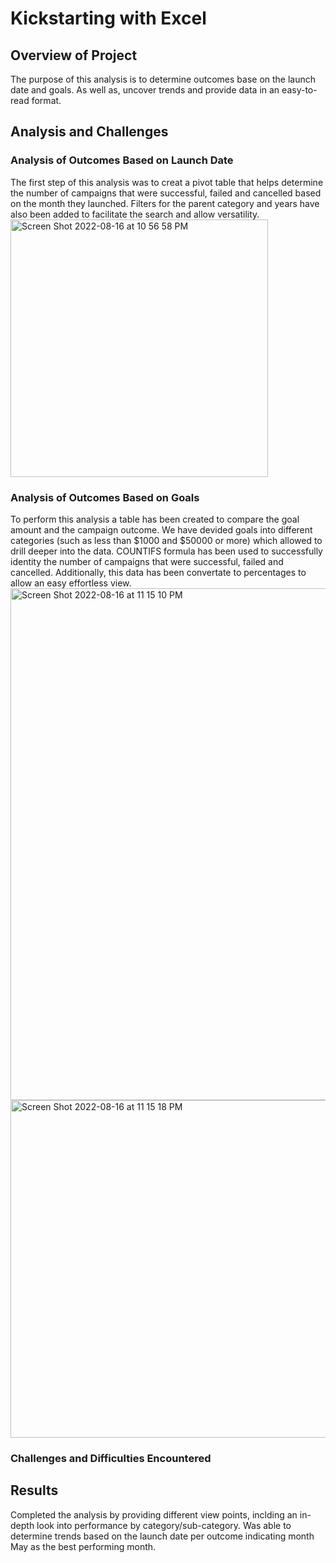 # Kickstarting with Excel
## Overview of Project
The purpose of this analysis is to determine outcomes base on the launch date and goals. As well as, uncover trends and provide data in an easy-to-read format.
## Analysis and Challenges
### Analysis of Outcomes Based on Launch Date
The first step of this analysis was to creat a pivot table that helps determine the number of campaigns that were successful, failed and cancelled based on the month they launched. Filters for the parent category and years have also been added to facilitate the search and allow versatility.
<img width="412" alt="Screen Shot 2022-08-16 at 10 56 58 PM" src="https://user-images.githubusercontent.com/110862261/185031748-ea20a16d-8a52-4af3-b7ad-d06e82f89571.png">
### Analysis of Outcomes Based on Goals
To perform this analysis a table has been created to compare the goal amount and the campaign outcome. We have devided goals into different categories (such as less than $1000 and $50000 or more) which allowed to drill deeper into the data. COUNTIFS formula has been used to successfully identity the number of campaigns that were successful, failed and cancelled. Additionally, this data has been convertate to percentages to allow an easy effortless view.
<img width="819" alt="Screen Shot 2022-08-16 at 11 15 10 PM" src="https://user-images.githubusercontent.com/110862261/185033399-dd707e52-32b2-4d7c-96b3-0fa3730a2864.png">
<img width="540" alt="Screen Shot 2022-08-16 at 11 15 18 PM" src="https://user-images.githubusercontent.com/110862261/185033416-bbb22f3b-ae0a-49f1-b441-5af062a82c3d.png">
### Challenges and Difficulties Encountered
## Results
Completed the analysis by providing different view points, inclding an in-depth look into performance by category/sub-category.
Was able to determine trends based on the launch date per outcome indicating month May as the best performing month.
